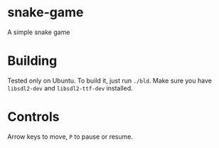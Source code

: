 # snake-game
A simple snake game
# Building
Tested only on Ubuntu. To build it, just run `./bld`.
Make sure you have `libsdl2-dev` and `libsdl2-ttf-dev` installed.
# Controls
Arrow keys to move, `P` to pause or resume.
